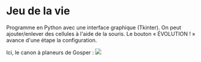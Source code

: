 # Jeu de la vie
Programme en Python avec une interface graphique (Tkinter).
On peut ajouter/enlever des cellules à l'aide de la souris.
Le bouton « ÉVOLUTION ! » avance d'une étape la configuration.

Ici, le canon à planeurs de Gosper :
![](https://raw.githubusercontent.com/sagessylu/Jeu_de_la_vie/master/glider_gun.png)
